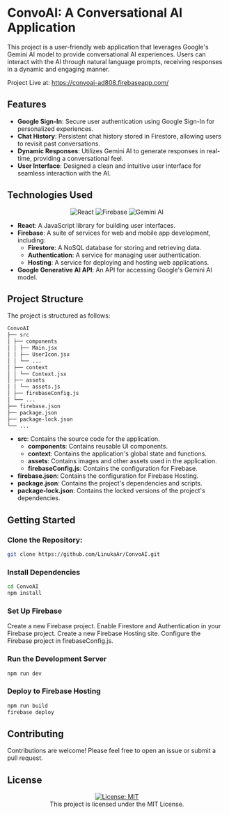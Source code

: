 # ConvoAI: A Conversational AI Application

This project is a user-friendly web application that leverages Google's Gemini AI model to provide conversational AI experiences. Users can interact with the AI through natural language prompts, receiving responses in a dynamic and engaging manner.

Project Live at: https://convoai-ad808.firebaseapp.com/

## Features

- **Google Sign-In**: Secure user authentication using Google Sign-In for personalized experiences.
- **Chat History**: Persistent chat history stored in Firestore, allowing users to revisit past conversations.
- **Dynamic Responses**: Utilizes Gemini AI to generate responses in real-time, providing a conversational feel.
- **User Interface**: Designed a clean and intuitive user interface for seamless interaction with the AI.

## Technologies Used
<div align="center">

![React](https://img.shields.io/badge/React-js-%231572B6.svg?style=for-the-badge&logo=React&logoColor=white)
![Firebase](https://img.shields.io/badge/Firebase-%23FF5733.svg?style=for-the-badge&logo=Firebase&logoColor=white)
![Gemini AI](https://img.shields.io/badge/Gemini%20AI-%231572B6.svg?style=for-the-badge&logoColor=white)

</div>


- **React**: A JavaScript library for building user interfaces.
- **Firebase**: A suite of services for web and mobile app development, including:
  - **Firestore**: A NoSQL database for storing and retrieving data.
  - **Authentication**: A service for managing user authentication.
  - **Hosting**: A service for deploying and hosting web applications.
- **Google Generative AI API**: An API for accessing Google's Gemini AI model.

## Project Structure

The project is structured as follows:
``` bash
ConvoAI
├── src
│ ├── components
│ │ ├── Main.jsx
│ │ ├── UserIcon.jsx
│ │ └── ...
│ ├── context
│ │ └── Context.jsx
│ ├── assets
│ │ └── assets.js
│ ├── firebaseConfig.js
│ └── ...
├── firebase.json
├── package.json
├── package-lock.json
└── ...
```

- **src**: Contains the source code for the application.
  - **components**: Contains reusable UI components.
  - **context**: Contains the application's global state and functions.
  - **assets**: Contains images and other assets used in the application.
  - **firebaseConfig.js**: Contains the configuration for Firebase.
- **firebase.json**: Contains the configuration for Firebase Hosting.
- **package.json**: Contains the project's dependencies and scripts.
- **package-lock.json**: Contains the locked versions of the project's dependencies.

## Getting Started

### Clone the Repository:

```bash
git clone https://github.com/LinukaAr/ConvoAI.git
```

### Install Dependencies
```bash
cd ConvoAI
npm install 
```

### Set Up Firebase
Create a new Firebase project.
Enable Firestore and Authentication in your Firebase project.
Create a new Firebase Hosting site.
Configure the Firebase project in firebaseConfig.js.

### Run the Development Server
```bash
npm run dev
```
### Deploy to Firebase Hosting
``` bash
npm run build
firebase deploy
```

## Contributing
Contributions are welcome! Please feel free to open an issue or submit a pull request.

## License
<div align = "center">

[![License: MIT](https://img.shields.io/badge/License-MIT-yellow.svg)](https://opensource.org/licenses/MIT)</br>
This project is licensed under the MIT License.
</div>
